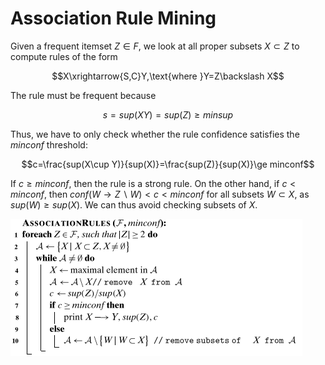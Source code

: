 # Association Rule Mining
Given a frequent itemset $Z\in F$, we look at all proper subsets $X\subset Z$ to compute rules of the form

$$X\xrightarrow{S,C}Y,\text{where }Y=Z\backslash X$$

The rule must be frequent because

$$s=sup(XY)=sup(Z)\ge minsup$$

Thus, we have to only check whether the rule confidence satisfies the $minconf$ threshold:

$$c=\frac{sup(X\cup Y)}{sup(X)}=\frac{sup(Z)}{sup(X)}\ge minconf$$

If $c\ge minconf$, then the rule is a strong rule. On the other hand, if $c<minconf$, then $conf(W\rightarrow Z\backslash W)<c<minconf$ for all subsets $W\subset X$, as $sup(W)\ge sup(X)$. We can thus avoid checking subsets of $X$.

![](images/Association%20Rule%20Mining.png)
